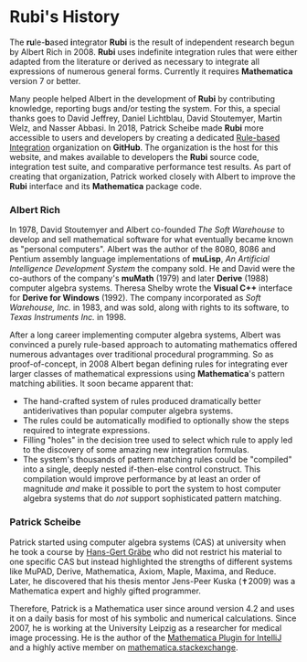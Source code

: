 # Rubi's History

The **ru**le-**b**ased **i**ntegrator **Rubi** is the result of independent research begun by Albert Rich in 2008.  **Rubi** uses indefinite integration rules that were either adapted from the literature or derived as necessary to integrate all expressions of numerous general forms.  Currently it requires **Mathematica** version 7 or better.

Many people helped Albert in the development of **Rubi** by contributing knowledge, reporting bugs and/or testing the system.  For this, a special thanks goes to David Jeffrey, Daniel Lichtblau, David Stoutemyer, Martin Welz, and Nasser Abbasi.  In 2018, Patrick Scheibe made **Rubi** more accessible to users and developers by creating a dedicated [Rule-based Integration](https://github.com/RuleBasedIntegration) organization on **GitHub**.  The organization is the host for this website, and makes available to developers the **Rubi** source code, integration test suite, and comparative performance test results.  As part of creating that organization, Patrick worked closely with Albert to improve the **Rubi** interface and its **Mathematica** package code.

### Albert Rich

In 1978, David Stoutemyer and Albert co-founded *The Soft Warehouse* to develop and sell mathematical software for what eventually became known as "personal computers".  Albert was the author of the 8080, 8086 and Pentium assembly language implementations of **muLisp**, *An Artificial Intelligence Development System* the company sold.  He and David were the co-authors of the company's **muMath** (1979) and later **Derive** (1988) computer algebra systems.  Theresa Shelby wrote the **Visual C++** interface for **Derive for Windows** (1992).  The company incorporated as *Soft Warehouse, Inc.* in 1983, and was sold, along with rights to its software, to *Texas Instruments Inc.* in 1998.   

After a long career implementing computer algebra systems, Albert was convinced a purely rule-based approach to automating mathematics offered numerous advantages over traditional procedural programming.  So as proof-of-concept, in 2008 Albert began defining rules for integrating ever larger classes of mathematical expressions using **Mathematica**'s pattern matching abilities.  It soon became apparent that:
* The hand-crafted system of rules produced dramatically better antiderivatives than popular computer algebra systems.
* The rules could be automatically modified to optionally show the steps required to integrate expressions.
* Filling "holes" in the decision tree used to select which rule to apply led to the discovery of some amazing new integration formulas.
* The system's thousands of pattern matching rules could be "compiled" into a single, deeply nested if-then-else control construct.  This compilation would improve performance by at least an order of magnitude *and* make it possible to port the system to host computer algebra systems that do *not* support sophisticated pattern matching.

### Patrick Scheibe

Patrick started using computer algebra systems (CAS) at university when he took a course by [Hans-Gert Gräbe](https://www.hg-graebe.de) who did not restrict his material to one specific CAS but instead highlighted the strengths of different systems like MuPAD, Derive, Mathematica, Axiom, Maple, Maxima, and Reduce. Later, he discovered that his thesis mentor Jens-Peer Kuska (✝2009) was a Mathematica expert and highly gifted programmer.

Therefore, Patrick is a Mathematica user since around version 4.2 and uses it on a daily basis for most of his symbolic and numerical calculations. Since 2007, he is working at the University Leipzig as a researcher for medical image processing. He is the author of the [Mathematica Plugin for IntelliJ](http://wlplugin.halirutan.de/) and a highly active member on [mathematica.stackexchange](https://mathematica.stackexchange.com/users/187/halirutan).
